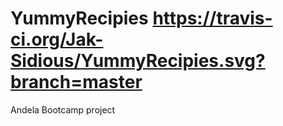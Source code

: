 # YummyRecipies https://travis-ci.org/Jak-Sidious/YummyRecipies.svg?branch=master
Andela Bootcamp project

